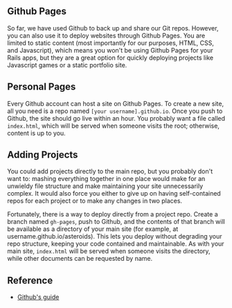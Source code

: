 ## Github Pages

So far, we have used Github to back up and share our Git repos. However, you can
also use it to deploy websites through Github Pages. You are limited to static
content (most importantly for our purposes, HTML, CSS, and Javascript), which
means you won't be using Github Pages for your Rails apps, but they are a great
option for quickly deploying projects like Javascript games or a static
portfolio site.

## Personal Pages

Every Github account can host a site on Github Pages. To create a new site, all
you need is a repo named `[your username].github.io`. Once you push to Github, the site
should go live within an hour. You probably want a file called `index.html`, which
will be served when someone visits the root; otherwise, content is up to you.

## Adding Projects

You could add projects directly to the main repo, but you probably don't want
to: mashing everything together in one place would make for an unwieldy
file structure and make maintaining your site unnecessarily complex. It would
also force you either to give up on having self-contained repos for each project
or to make any changes in two places.

Fortunately, there is a way to deploy directly from a project repo. Create a
branch named `gh-pages`, push to Github, and the contents of that branch will be
available as a directory of your main site (for example, at
username.github.io/asteroids). This lets you deploy without degrading your repo
structure, keeping your code contained and maintainable. As with your main site,
`index.html` will be served when someone visits the directory, while other
documents can be requested by name.

## Reference

* [Github's guide](https://pages.github.com/)
